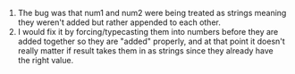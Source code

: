 1. The bug was that num1 and num2 were being treated as strings meaning they weren't added but rather appended to each other.
2. I would fix it by forcing/typecasting them into numbers before they are added together so they are "added" properly, and at that point it doesn't really matter if result takes them in as strings since they already have the right value.